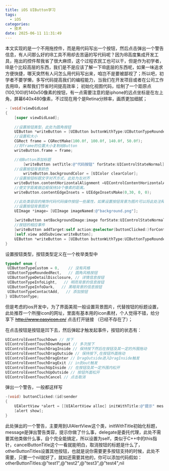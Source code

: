 ```yaml
---
title: iOS UIButton学习
tags:
  - iOS
categories:
  - 技术
date: 2025-06-11 11:31:49
---
```


本文实现的是一个不用拖控件，而是用代码写出一个按钮，然后点击弹出一个警告信息，有人问那么好的IB工具不用却去苦逼的写代码呢？因为IB高度集成开发工具，拖出的控件帮我省了很大麻烦，这个过程农民工也可以干，但是作为初学者，IB是个比较高层的东西，我们是不是应该了解一下IB底层的东西呢，如果一味追求方便快捷，哪天突然有人问怎么用代码写出来，咱岂不是要被鄙视了；所以吧，初学者不要学懒，多写代码提高我们的编程能力，当我们在开发项目或者在公司工作去用IB，来帮我们节省时间提高效率； 初始化视图代码，绘制了一个距原点(100,100)的140x50像素的按钮，有一点需要注意的是iphone的远点坐标是在左上角，屏幕640x480像素，不过现在用个是Retina分辨率，画质更加细腻；

```objectivec
- (void)viewDidLoad
{    
    [super viewDidLoad];
    
    //设置按钮类型，此处为圆角按钮
    UIButton *writeButton = [UIButton buttonWithType:UIButtonTypeRoundedRect];
    //设置和大小
    CGRect frame = CGRectMake(100.0f, 100.0f, 140.0f, 50.0f);
    //将frame的位置大小复制给Button
    writeButton.frame = frame;

    //给Button添加标题  
        [writeButton setTitle:@"代码按钮" forState:UIControlStateNormal];
    //设置按钮背景颜色 
        writeButton.backgroundColor = [UIColor clearColor];
    //设置按钮标题文字对齐方式，此处为左对齐
    writeButton.contentHorizontalAlignment =UIControlContentHorizontalAlignmentLeft;
    //使文字距离做边框保持10个像素的距离。
    writeButton.contentEdgeInsets = UIEdgeInsetsMake(0,30, 0, 0);

    //此处类容目的掩饰代码代码操作按钮一些属性，如果设置按钮背景为图片可以将此处注释取消，注释掉上没横线范围类代码，进行测试
    //设置按钮背景图片
    UIImage *image= [UIImage imageNamed:@"background.png"];
    
    [writeButton setBackgroundImage:image forState:UIControlStateNormal];
    //按钮的相应事件  
    [writeButton addTarget:self action:@selector(buttonClicked:)forControlEvents:UIControlEventTouchUpInside];
    [self.view addSubview:writeButton];
    UIButton *writeButton = [UIButton buttonWithType:UIButtonTypeRoundedRect];
}
```

设置按钮类型，按钮类型定义在一个枚举类型中

```objectivec
typedef enum {
 UIButtonTypeCustom = 0,    // 没有风格
 UIButtonTypeRoundedRect,   // 圆角风格按钮
 UIButtonTypeDetailDisclosure, // 详情信息按钮
 UIButtonTypeInfoLight,   // 明亮背景的信息按钮
 UIButtonTypeInfoDark,   // 黑暗背景的信息按钮
 UIButtonTypeContactAdd,   // 添加按钮
} UIButtonType;
```

但是考虑的ios开发中，为了界面美观一般设置背景图片，代替按钮的标题设置，此处推荐一个所搜icon的网址，里面有基本用的icon素材，个人觉得不错，给分享下  ~~http://www.easyicon.cn/~~ 点击打开链接 （已经不存在了）；

在点击按钮是按钮是凹下去，然后弹起才触发起事件，按钮的状态有：

```objectivec
UIControlEventTouchDown // 按下 
UIControlEventTouchDownRepeat // 多次按下 
UIControlEventTouchDragInside // 保持按下然后在按钮及其一定的外围拖动
UIControlEventTouchDragOutside // 保持按下,在按钮外面拖动
UIControlEventTouchDragEnter // DragOutside进入DragInside触发
UIControlEventTouchDragExit // in到out触发
UIControlEventTouchUpInside // 在按钮及其一定外围内松开
UIControlEventTouchUpOutside // 按钮外面松开
UIControlEventTouchCancel // 点击取消
```

弹出一个警告，一般都这样写

```objectivec
-(void) buttonClicked:(id)sender
{
    UIAlertView *alert = [[UIAlertView alloc] initWithTitle:@"提示" message:@"你点击了一个按钮" delegate:self cancelButtonTitle:@"OK" otherButtonTitles: nil]; 
    [alert show];
}
```

此处弹出的一个警告，主要用到UIAlertView这个类，initWithTitle初始化标题，message是弹出警告类容，提示你做了什么事，delegate是委托代理，此处不需要其他类做什么事，自个完全能搞定，所以设置为self，类似于C++中的this指针，cancelButtonTitle这个一看就能明白，取消按钮的标题是什么了，otherButtonTitles设置其他按钮，也就是说你需要更多按钮支持的时候，此处不需要，只要一个nil就好了，就如还需要其他的，你可以添加代码假如：otherButtonTitles:@"test1",@"test2",@"test3",@"test4",nil

